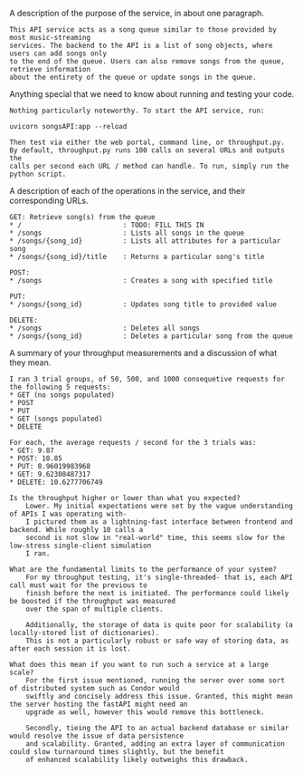 
A description of the purpose of the service, in about one paragraph.

    This API service acts as a song queue similar to those provided by most music-streaming
    services. The backend to the API is a list of song objects, where users can add songs only
    to the end of the queue. Users can also remove songs from the queue, retrieve information
    about the entirety of the queue or update songs in the queue.

Anything special that we need to know about running and testing your code.
    
    Nothing particularly noteworthy. To start the API service, run:

    uvicorn songsAPI:app --reload

    Then test via either the web portal, command line, or throughput.py.
    By default, throughput.py runs 100 calls on several URLs and outputs the
    calls per second each URL / method can handle. To run, simply run the python script.
        

A description of each of the operations in the service, and their corresponding URLs.

    GET: Retrieve song(s) from the queue
    * /                         : TODO: FILL THIS IN
    * /songs                    : Lists all songs in the queue
    * /songs/{song_id}          : Lists all attributes for a particular song
    * /songs/{song_id}/title    : Returns a particular song's title

    POST:
    * /songs                    : Creates a song with specified title

    PUT:
    * /songs/{song_id}          : Updates song title to provided value

    DELETE:
    * /songs                    : Deletes all songs
    * /songs/{song_id}          : Deletes a particular song from the queue

A summary of your throughput measurements and a discussion of what they mean.

    I ran 3 trial groups, of 50, 500, and 1000 consequetive requests for the following 5 requests:
    * GET (no songs populated)
    * POST
    * PUT
    * GET (songs populated)
    * DELETE

    For each, the average requests / second for the 3 trials was:
    * GET: 9.87
    * POST: 10.85
    * PUT: 8.96019983968
    * GET: 9.62308487317
    * DELETE: 10.6277706749

    Is the throughput higher or lower than what you expected?  
        Lower. My initial expectations were set by the vague understanding of APIs I was operating with-
        I pictured them as a lightning-fast interface between frontend and backend. While roughly 10 calls a
        second is not slow in "real-world" time, this seems slow for the low-stress single-client simulation
        I ran.

    What are the fundamental limits to the performance of your system?  
        For my throughput testing, it's single-threaded- that is, each API call must wait for the previous to 
        finish before the next is initiated. The performance could likely be boosted if the throughput was measured
        over the span of multiple clients.

        Additionally, the storage of data is quite poor for scalability (a locally-stored list of dictionaries).
        This is not a particularly robust or safe way of storing data, as after each session it is lost.

    What does this mean if you want to run such a service at a large scale?
        For the first issue mentioned, running the server over some sort of distributed system such as Condor would
        swiftly and concisely address this issue. Granted, this might mean the server hosting the fastAPI might need an
        upgrade as well, however this would remove this bottleneck.

        Secondly, tieing the API to an actual backend database or similar would resolve the issue of data persistence
        and scalability. Granted, adding an extra layer of communication could slow turnaround times slightly, but the benefit
        of enhanced scalability likely outweighs this drawback.
    